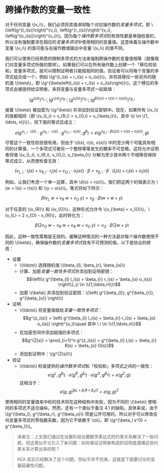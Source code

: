 # 跨操作数的变量一致性

对于任何变量 \\(v_i\\)，我们必须将其值*赋给*每个对应操作数的*变量多项式*，即 \\(\left(g^{l_i(s)}\right)^{v_i}, \left(g^{r_i(s)}\right)^{v_i}, \left(g^{o_i(s)}\right)^{v_i}\\)。因为每个*操作数多项式*的有效性都是单独检查的，所以没有强制要求在相应的*变量多项式*中使用相同的变量值。这意味着左操作数中变量 \\(v_i\\) 的值可能与右操作数或输出中变量 \\(v_i\\) 的值不同。

我们可以使用已经熟悉的限制多项式的方法来强制跨操作数的变量值相等（就像我们对变量多项式所做的那样）。如果我们可以在所有操作数上创建一个「移位校验和」变量多项式，就可以限制证明者只能赋相同的值。验证者可以将每个变量的多项式组合成一个，例如 \\(g^{l_i(s) + r_i(s) + o_i(s)}\\)，并将其移位一些另外的随机值 \\(\beta\\)，即 \\(g^{\beta\left(l_i(s) + r_i(s) + o_i(s)\right)}\\)。这个移位的多项式会被提供给证明者，来将变量与变量多项式一起赋值：

$$\left(g^{l_i(s)}\right)^{v_{L,i}}, \left(g^{r_i(s)}\right)^{v_{R,i}}, \left(g^{o_i(s)}\right)^{v_{O,i}}, \left(g^{\beta(l_i(s) + r_i(s) + o_i(s))}\right)^{v_{\beta,i}}$$

接着 \\(\beta\\) 被加密为 \\(g^\beta\\) 并添加到验证密钥中。现在，如果所有 \\(v_i\\) 的值都相同（即 \\(v_{L,i} = v_{R,i} = v_{O,i} = v_{\beta,i}\\)，其中 \\(i \in \\{1, \ldots, n\\}\\)），则下面的等式应成立：

$$e\left( g^{v_{L,i} \cdot l_i(s)} \cdot g^{v_{R,i} \cdot r_i(s)} \cdot g^{v_{O,i} \cdot o_i(s)}, g^\beta \right) = e\left( g^{v_{\beta,i} \cdot \beta(l_i(s) + r_i(s) + o_i(s))}, g \right)$$

尽管这个一致性校验很有用，但由于 \\(l(s), r(s), o(s)\\) 中的至少两个可能具有相同的计算值、一个多项式可被另一个整除等等发生的概率不可忽略，这将允许证明者将值 \\(v_{L,i}, v_{R,i}, v_{O,i}, v_{\beta,i}\\) 分解为至少其中两个不相等但保持等式成立，从而使检查无效：

$$\left(v_{L,i} \cdot l_i(s) + v_{R,i} \cdot r_i(s) + v_{O,i} \cdot o_i(s)\right) \cdot \beta = v_{\beta,i} \cdot \beta\cdot\left(l_i(s) + r_i(s) + o_i(s)\right)$$

例如，让我们考虑一个单一运算，其中 \\(l(x) = r(x)\\)。我们把这两个的值表示为 \\(w = l(s) = r(s)\\) 和 \\(y = o(x)\\)。等式将如下所示：

$$\beta (v_{L}\ w + v_{R}\ w + v_{O}\ y) = v_{\beta} \cdot \beta (w + w + y)$$

对于任意的 \\(v_{R}\\) 和 \\(v_{O}\\)，这种形式允许令 \\(v_{\beta} = v_{O}\\)，\\(v_{L} = 2 v_{O} - v_{R}\\)，此时转化为：

$$\beta (2 v_O\ w - v_{R}\ w + v_{R}\ w + v_{O}\ y) = v_O \cdot \beta (2w + y)$$

因此，这种一致性策略是无效的。缓解这种情况的一种方法是对每个操作数使用不同的 \\(\beta\\)，确保操作数的*变量多项式*具有不可预测的值。以下是协议的修改：

* 设置
  * \\(\ldots\\) 选择随机值 \\(\beta_{l}, \beta_{r}, \beta_{o}\\)
  * 计算、加密*变量一致性多项式*并添加到证明密钥：
  $$\left\\{ g^{\beta_{l} l_i(s) + \beta_{r} r_i(s) + \beta_{o} o_i(s)} \right\\}_{i \in \\{1,\ldots,n\\}}$$
  * 加密 \\(\beta\\) 并添加到验证密钥：\\(\left( g^{\beta_{l}}, g^{\beta_{r}}, g^{\beta_{o}} \right)\\)
* 证明
  * \\(\ldots\\) 将变量值赋给*变量一致性多项式*：
    $$g^{z_i(s)} = \left( g^{\beta_{l} l_i(s) + \beta_{r} r_i(s) + \beta_{o} o_i(s)} \right)^{v_i}\quad 其中 \ i \in \\{1,\ldots,n\\}$$
  * 在加密空间中添加赋值的多项式：
    $$g^{Z(s)} = \prod_{i=1}^n g^{z_i(s)} = g^{\beta_{l} L(s) + \beta_{r} R(s) + \beta_{o} O(s)}$$
  * 添加到证明中：\\(g^{Z(s)}\\)
* 验证
  * \\(\ldots\\) 检查提供的*操作数多项式*和「校验和」多项式之间的一致性：
    $$e\left( g^{L}, g^{\beta_{l}} \right) \cdot e\left( g^{R}, g^{\beta_{r}} \right) \cdot e\left( g^{O}, g^{\beta_{o}} \right) = e\left( g^{Z}, g \right)$$
    这相当于：
    $${e\left( g,g \right)}^{\beta_{l} L + \beta_{r} R + \beta_{o} O} = {e\left( g,g \right)}^{Z}$$

使用相同的变量值来中和的技术将在这种结构中失败，因为不同的 \\(\beta\\) 使相同的多项式不适合操纵。然而，还有一个类似于备注 4.1 的缺陷，具体来说，由于 \\(g^{\beta_l}, g^{\beta_r}, g^{\beta_o}\\) 项是公开可用的，所以对手可以修改任何变量多项式的零指数系数，因为它不依赖于 \\(s\\)，即 \\(g^{\beta_l s^0} = g^{\beta_l}\\)。

> 译者注：上文我们通过在设置阶段设置数学表达式的约束关系解决了一些问题，但这里似乎又引入了新问题：如何保证证明者构造的证明是遵循这些约束关系计算出来的呢？
>
> KEA 其实已经解决了这个问题，但似乎并不完美，这就是下面要讨论的变量延展性问题。
